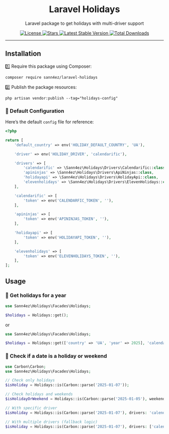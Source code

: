 <h1 align="center">Laravel Holidays</h1>

<p align="center">
Laravel package to get holidays with multi-driver support
</p>

<p align="center">
  <a href="https://packagist.org/packages/sann4ez/laravel-holidays">
    <img src="https://img.shields.io/packagist/l/sann4ez/laravel-holidays.svg?style=for-the-badge" alt="License">
  </a>
  <a href="https://github.com/sann4ez/laravel-holidays">
    <img src="https://img.shields.io/github/stars/sann4ez/laravel-holidays.svg?style=for-the-badge" alt="Stars">
  </a>
  <a href="https://packagist.org/packages/sann4ez/laravel-holidays">
    <img src="https://img.shields.io/packagist/v/sann4ez/laravel-holidays.svg?style=for-the-badge" alt="Latest Stable Version">
  </a>
  <a href="https://packagist.org/packages/sann4ez/laravel-holidays">
    <img src="https://img.shields.io/packagist/dt/sann4ez/laravel-holidays.svg?style=for-the-badge" alt="Total Downloads">
  </a>
</p>

---

## Installation

1️⃣ Require this package using Composer:
```shell  
composer require sann4ez/laravel-holidays
```

2️⃣ Publish the package resources:
```shell  
php artisan vendor:publish --tag="holidays-config"
```

### 🔧 Default Configuration

Here’s the default `config` file for reference:
```php
<?php

return [
    'default_country' => env('HOLIDAY_DEFAULT_COUNTRY', 'UA'),

    'driver' => env('HOLIDAY_DRIVER', 'calendarific'),

    'drivers' => [
        'calendarific' => \Sann4ez\Holidays\Drivers\Calendarific::class,
        'apininjas' => \Sann4ez\Holidays\Drivers\ApiNinjas::class,              // У безкоштовному плані не можна вказувати рік, по дефолту поточний
        'holidayapi' => \Sann4ez\Holidays\Drivers\HolidayApi::class,            // Немає поточного року у безкоштовному плані
        'elevenholidays' => \Sann4ez\Holidays\Drivers\ElevenHolidays::class,
    ],

    'calendarific' => [
        'token' => env('CALENDARFIC_TOKEN', ''),
    ],

    'apininjas' => [
        'token' => env('APININJAS_TOKEN', ''),
    ],

    'holidayapi' => [
        'token' => env('HOLIDAYAPI_TOKEN', ''),
    ],

    'elevenholidays' => [
        'token' => env('ELEVENHOLIDAYS_TOKEN', ''),
    ],
];
```

## Usage

### 📝 Get holidays for a year

```php
use Sann4ez\Holidays\Facades\Holidays;

$holidays = Holidays::get();
```
or

```php
use Sann4ez\Holidays\Facades\Holidays;

$holidays = Holidays::get(['country' => 'UA', 'year' => 2025], 'calendarific');
```


### 🧐 Check if a date is a holiday or weekend

```php
use Carbon\Carbon;
use Sann4ez\Holidays\Facades\Holidays;

// Check only holidays
$isHoliday = Holidays::is(Carbon::parse('2025-01-07'));

// Check holidays and weekends
$isHolidayOrWeekend = Holidays::is(Carbon::parse('2025-01-05'), weekend: true);

// With specific driver
$isHoliday = Holidays::is(Carbon::parse('2025-01-07'), drivers: 'calendarific');

// With multiple drivers (fallback logic)
$isHoliday = Holidays::is(Carbon::parse('2025-01-07'), drivers: ['calendarific', 'holidayapi']);
```